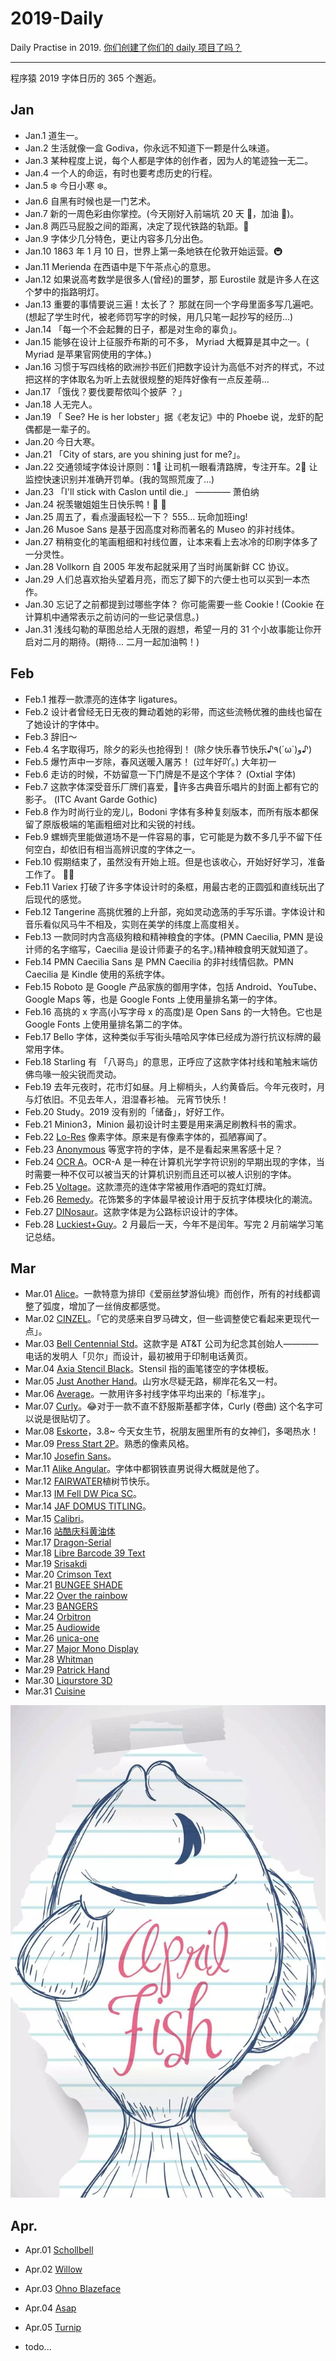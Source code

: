 # 2019-Daily

Daily Practise in 2019. [你们创建了你们的 daily 项目了吗？](https://github.com/phodal/2019-daily)

---

程序猿 2019 字体日历的 365 个邂逅。

## Jan

- Jan.1  道生一。
- Jan.2  生活就像一盒 Godiva，你永远不知道下一颗是什么味道。
- Jan.3  某种程度上说，每个人都是字体的创作者，因为人的笔迹独一无二。
- Jan.4  一个人的命运，有时也要考虑历史的行程。
- Jan.5  ️❄️ 今日小寒 ❄️。
- Jan.6  自黑有时候也是一门艺术。
- Jan.7  新的一周色彩由你掌控。(今天刚好入前端坑 20 天 🌹，加油 🦆)。
- Jan.8  两匹马屁股之间的距离，决定了现代铁路的轨距。🐎
- Jan.9  字体少几分特色，更让内容多几分出色。
- Jan.10 1863 年 1 月 10 日，世界上第一条地铁在伦敦开始运营。🚇
- Jan.11 Merienda 在西语中是下午茶点心的意思。
- Jan.12 如果说高考数学是很多人(曾经)的噩梦，那 Eurostile 就是许多人在这个梦中的指路明灯。
- Jan.13 重要的事情要说三遍！太长了？ 那就在同一个字母里面多写几遍吧。(想起了学生时代，被老师罚写字的时候，用几只笔一起抄写的经历...)
- Jan.14 「每一个不会起舞的日子，都是对生命的辜负」。
- Jan.15 能够在设计上征服乔布斯的可不多， Myriad 大概算是其中之一。( Myriad 是苹果官网使用的字体。)
- Jan.16 习惯于写四线格的欧洲抄书匠们把数字设计为高低不对齐的样式，不过把这样的字体取名为听上去就很规整的矩阵好像有一点反差萌...
- Jan.17 「饿伐？要伐要帮侬叫个披萨 ？」
- Jan.18  人无完人。
- Jan.19  「 See? He is her lobster」据《老友记》中的 Phoebe 说，龙虾的配偶都是一辈子的。
- Jan.20  今日大寒。
- Jan.21  「City of stars, are you shining just for me?」。
- Jan.22  交通领域字体设计原则：1⃣️ 让司机一眼看清路牌，专注开车。2⃣️ 让监控快速识别并准确开罚单。(我的驾照荒废了...)
- Jan.23  「I'll stick with Caslon until die.」 ———— 萧伯纳
- Jan.24  祝羡辙姐姐生日快乐鸭！🎂 🎁
- Jan.25  周五了，看点漫画轻松一下？ 555...  玩命加班ing!
- Jan.26  Musoe Sans 是基于因高度对称而著名的 Museo 的非衬线体。
- Jan.27  稍稍变化的笔画粗细和衬线位置，让本来看上去冰冷的印刷字体多了一分灵性。
- Jan.28  Vollkorn 自 2005 年发布起就采用了当时尚属新鲜 CC 协议。
- Jan.29  人们总喜欢抬头望着月亮，而忘了脚下的六便士也可以买到一本杰作。
- Jan.30  忘记了之前都提到过哪些字体？ 你可能需要一些 Cookie ! (Cookie 在计算机中通常表示之前访问的一些记录信息。)
- Jan.31  浅线勾勒的草图总给人无限的遐想，希望一月的 31 个小故事能让你开启对二月的期待。(期待... 二月一起加油鸭！)

## Feb 

- Feb.1  推荐一款漂亮的连体字 ligatures。
- Feb.2  设计者曾经无日无夜的舞动着她的彩带，而这些流畅优雅的曲线也留在了她设计的字体中。
- Feb.3  辞旧～
- Feb.4  名字取得巧，除夕的彩头也抢得到！ (除夕快乐春节快乐♪٩(´ω`)و♪)
- Feb.5  爆竹声中一岁除，春风送暖入屠苏！ (过年好吖。) 大年初一
- Feb.6  走访的时候，不妨留意一下门牌是不是这个字体？ (Oxtial 字体)
- Feb.7  这款字体深受音乐厂牌们喜爱，许多古典音乐唱片的封面上都有它的影子。 (ITC Avant Garde Gothic)
- Feb.8  作为时尚行业的宠儿，Bodoni 字体有多种复刻版本，而所有版本都保留了原版极端的笔画粗细对比和尖锐的衬线。
- Feb.9  螺蛳壳里能做道场不是一件容易的事，它可能是为数不多几乎不留下任何空白，却依旧有相当高辨识度的字体之一。
- Feb.10 假期结束了，虽然没有开始上班。但是也该收心，开始好好学习，准备工作了。 💪💪
- Feb.11 Variex 打破了许多字体设计时的条框，用最古老的正圆弧和直线玩出了后现代的感觉。
- Feb.12 Tangerine 高挑优雅的上升部，宛如灵动逸荡的手写乐谱。字体设计和音乐看似风马牛不相及，实则在美学的纬度上高度相关。
- Feb.13 一款同时内含高级狗粮和精神粮食的字体。(PMN Caecilia, PMN 是设计师的名字缩写，Caecilia 是设计师妻子的名字。)精神粮食明天就知道了。
- Feb.14 PMN Caecilia Sans 是 PMN Caecilia 的非衬线情侣款。PMN Caecilia 是 Kindle 使用的系统字体。
- Feb.15 Roboto 是 Google 产品家族的御用字体，包括 Android、YouTube、Google Maps 等，也是 Google Fonts 上使用量排名第一的字体。
- Feb.16 高挑的 x 字高(小写字母 x 的高度)是 Open Sans 的一大特色。它也是 Google Fonts 上使用量排名第二的字体。
- Feb.17 Bello 字体，这种类似手写街头嘻哈风字体已经成为游行抗议标牌的最常用字体。
- Feb.18 Starling 有 「八哥鸟」的意思，正呼应了这款字体衬线和笔触末端仿佛鸟喙一般尖锐而灵动。
- Feb.19 去年元夜时，花市灯如昼。月上柳梢头，人约黄昏后。今年元夜时，月与灯依旧。不见去年人，泪湿春衫袖。 元宵节快乐！
- Feb.20 Study。2019 没有别的「储备」，好好工作。
- Feb.21 Minion3，Minion 最初设计时主要是用来满足刷教科书的需求。
- Feb.22 [Lo-Res](https://www.emigre.com/Fonts/Lo-Res) 像素字体。原来是有像素字体的，孤陋寡闻了。
- Feb.23 [Anonymous](https://www.marksimonson.com/fonts/view/anonymous-pro) 等宽字符的字体，是不是看起来黑客感十足？
- Feb.24 [OCR A](https://fonts.adobe.com/fonts/ocr-a)。OCR-A 是一种在计算机光学字符识别的早期出现的字体，当时需要一种不仅可以被当天的计算机识别而且还可以被人识别的字体。
- Feb.25 [Voltage](https://fonts.adobe.com/fonts/voltage)。这款漂亮的连体字常被用作酒吧的霓虹灯牌。
- Feb.26 [Remedy](https://fonts.adobe.com/fonts/remedy#packages-section)。花饰繁多的字体最早被设计用于反抗字体模块化的潮流。
- Feb.27 [DINosaur](https://www.fontspace.com/category/dinosaurs)。这款字体是为公路标识设计的字体。
- Feb.28 [Luckiest+Guy](https://fonts.google.com/specimen/Luckiest+Guy)。2 月最后一天，今年不是闰年。写完 2 月前端学习笔记总结。

## Mar

- Mar.01 [Alice](https://www.fontsquirrel.com/fonts/alice)。一款特意为排印《爱丽丝梦游仙境》而创作，所有的衬线都调整了弧度，增加了一丝俏皮都感觉。
- Mar.02 [CINZEL](https://www.fontsquirrel.com/fonts/cinzel)。「它的灵感来自罗马碑文，但一些调整使它看起来更现代一点」。
- Mar.03 [Bell Centennial Std](https://fonts.adobe.com/fonts/bell-centennial-std)。这款字是 AT&T 公司为纪念其创始人————电话的发明人「贝尔」而设计，最初被用于印制电话黄页。
- Mar.04 [Axia Stencil Black](https://www.wfonts.com/font/axia-stencil-black)。Stensil 指的画笔镂空的字体模板。
- Mar.05 [Just Another Hand](https://fonts.google.com/specimen/Just+Another+Hand)。山穷水尽疑无路，柳岸花名又一村。
- Mar.06 [Average](https://fonts.google.com/specimen/Average)。一款用许多衬线字体平均出来的「标准字」。
- Mar.07 [Curly](https://www.1001fonts.com/curly-fonts.html)。😂对于一款不直不舒服斯基都字体，Curly (卷曲) 这个名字可以说是很贴切了。
- Mar.08 [Eskorte](https://fonts.adobe.com/fonts/eskorte)，3.8~ 今天女生节，祝朋友圈里所有的女神们，多喝热水！
- Mar.09 [Press Start 2P](https://fonts.google.com/specimen/Press+Start+2P)。熟悉的像素风格。
- Mar.10 [Josefin Sans](https://fonts.google.com/specimen/Josefin+Sans)。
- Mar.11 [Alike Angular](https://fonts.google.com/specimen/Alike+Angular)。字体中都钢铁直男说得大概就是他了。
- Mar.12 [FAIRWATER](https://www.myfonts.com/fonts/laura-worthington/fairwater/)植树节快乐。
- Mar.13 [IM Fell DW Pica SC](https://fonts.google.com/specimen/IM+Fell+DW+Pica+SC)。
- Mar.14 [JAF DOMUS TITLING](https://fonts.adobe.com/fonts/jaf-domus-titling)。
- Mar.15 [Calibri](https://www.wfonts.com/font/calibri)。
- Mar.16 [站酷庆科黄油体](http://www.fonts.net.cn/font-35278108761.html)
- Mar.17 [Dragon-Serial](https://www.wfonts.com/font/dragon-serial)
- Mar.18 [Libre Barcode 39 Text](https://fonts.google.com/specimen/Libre+Barcode+39+Text)
- Mar.19 [Srisakdi](https://fonts.google.com/specimen/Srisakdi)
- Mar.20 [Crimson Text](https://fonts.google.com/specimen/Crimson+Text)
- Mar.21 [BUNGEE SHADE](https://fonts.google.com/specimen/Bungee+Shade)
- Mar.22 [Over the rainbow](https://www.fontsquirrel.com/fonts/over-the-rainbow)
- Mar.23 [BANGERS](https://www.1001fonts.com/bangers-font.html)
- Mar.24 [Orbitron](https://www.fontsquirrel.com/fonts/orbitron)
- Mar.25 [Audiowide](https://www.1001fonts.com/audiowide-font.html)
- Mar.26 [unica-one](https://www.1001freefonts.com/unica-one.font)
- Mar.27 [Major Mono Display](https://fonts.google.com/specimen/Major+Mono+Display?selection.family=Major+Mono+Display)
- Mar.28 [Whitman](https://fonts.adobe.com/fonts/whitman)
- Mar.29 [Patrick Hand](https://www.1001fonts.com/patrick-hand-font.html)
- Mar.30 [Liqurstore 3D](https://fonts.adobe.com/fonts/liquorstore)
- Mar.31 [Cuisine](https://fonts.adobe.com/fonts/cuisine)
 
<img src="https://raw.githubusercontent.com/AlvinMi/2019-Pic/master/2019/20190401214846.jpg"/>

## Apr.

- Apr.01 [Schollbell](https://www.1001fonts.com/schoolbell-font.html)
- Apr.02 [Willow](https://www.urbanfonts.com/fonts/Willow.font)
- Apr.03 [Ohno Blazeface](https://www.futurefonts.xyz/ohno/ohno-blazeface-italic)
- Apr.04 [Asap](https://fonts.adobe.com/fonts/asap)
- Apr.05 [Turnip](https://fonts.adobe.com/fonts/turnip)

- todo...
